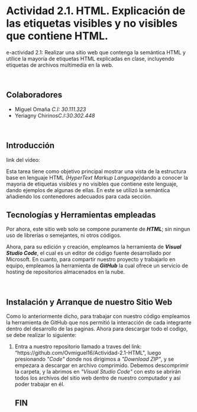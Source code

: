 # Actividad 2.1. HTML. Explicación de las etiquetas visibles y no visibles que contiene HTML.
<p>e-actividad 2.1: Realizar una sitio web que contenga la semántica HTML y utilice la mayoría de etiquetas HTML explicadas en clase, incluyendo etiquetas de archivos multimedia en la web.</p>
<br>
<h2> Colaboradores </h2><ul>
<li>Miguel Omaña  <i>C.I: 30.111.323</i></li>
<li>Yeriagny Chirinos<i>C.I:30.302.448</i></li>
</ul>
<br>
<h2>Introducción</h2>
<p>link del video: </p>
<p>
Esta tarea tiene como objetivo principal mostrar una vista de la estructura base en lenguaje HTML <i>(HyperText Markup Language)</i>dando a conocer la mayoria de etiquetas visibles y no visibles que contiene este lenguaje, dando ejemplos de algunas de ellas. En este se utilizó la semántica añadiendo los contenedores adecuados para cada sección.
<br>
</p>
<h2>Tecnologías y Herramientas empleadas </h2>
Por ahora, este sitio web solo se compone puramente de <b><i>HTML</i></b>; sin ningun uso de librerías o semejantes, ni otros códigos.

Ahora, para su edición y creación, empleamos la herramienta de <b><i>Visual Studio Code</i></b>, el cual es un editor de código fuente desarrollado por Microsoft. En cuanto, para compartir nuestro proyecto y trabajarlo en equipo, empleamos la herramienta de <b><i>GitHub</i></b> la cual ofrece un servicio de hosting de repositorios almacenados en la nube.

<br>
<h2>Instalación y Arranque de nuestro Sitio Web</h2>
Como lo anteriormente dicho, para trabajar con nuestro código empleamos la herramienta de GitHub que nos permitió la interacción de cada integrante dentro del desarrollo de las paginas. Ahora para descargar todo el codigo, se debe realizar lo siguiente:
<ol>
<li>Entra a nuestro repositorio llamado a traves del link: “https://github.com/Ovmiguel16/Actividad-2.1-HTML", luego presionando <i> "Code" </i>  donde nos dirigimos a <i>"Download ZIP"</i>, y se empezara a descargar en archivo comprimido. Debemos descomprimir la carpeta, y la abrimos en <i>"Visual Studio Code"</i> con esto se abrirán todos los archivos del sitio web dentro de nuestro computador y así poder trabajar en él.</li>

<h2>FIN</h2>